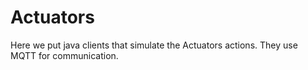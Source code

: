 # Actuators

Here we put java clients that simulate the Actuators actions. They use MQTT for communication.
